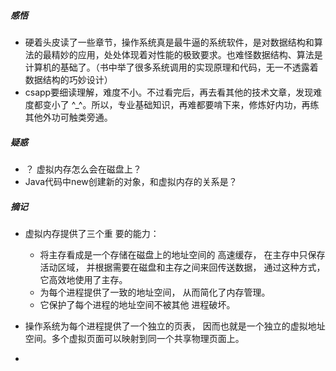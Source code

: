 ##### 感悟

* 硬着头皮读了一些章节，操作系统真是最牛逼的系统软件，是对数据结构和算法的最精妙的应用，处处体现着对性能的极致要求。也难怪数据结构、算法是计算机的基础了。（书中举了很多系统调用的实现原理和代码，无一不透露着数据结构的巧妙设计）
* csapp要细读理解，难度不小。不过看完后，再去看其他的技术文章，发现难度都变小了 ^_^。所以，专业基础知识，再难都要啃下来，修炼好内功，再练其他外功可触类旁通。



##### 疑惑

* ？ 虚拟内存怎么会在磁盘上？ 
* Java代码中new创建新的对象，和虚拟内存的关系是？



##### 摘记

* 虚拟内存提供了三个重 要的能力：
  * 将主存看成是一个存储在磁盘上的地址空间的 高速缓存， 在主存中只保存活动区域， 并根据需要在磁盘和主存之间来回传送数据， 通过这种方式，它高效地使用了主存。
  * 为每个进程提供了一致的地址空间， 从而简化了内存管理。
  * 它保护了每个进程的地址空间不被其他 进程破坏。

* 操作系统为每个进程提供了一个独立的页表， 因而也就是一个独立的虚拟地址空间。多个虚拟页面可以映射到同一个共享物理页面上。
* 